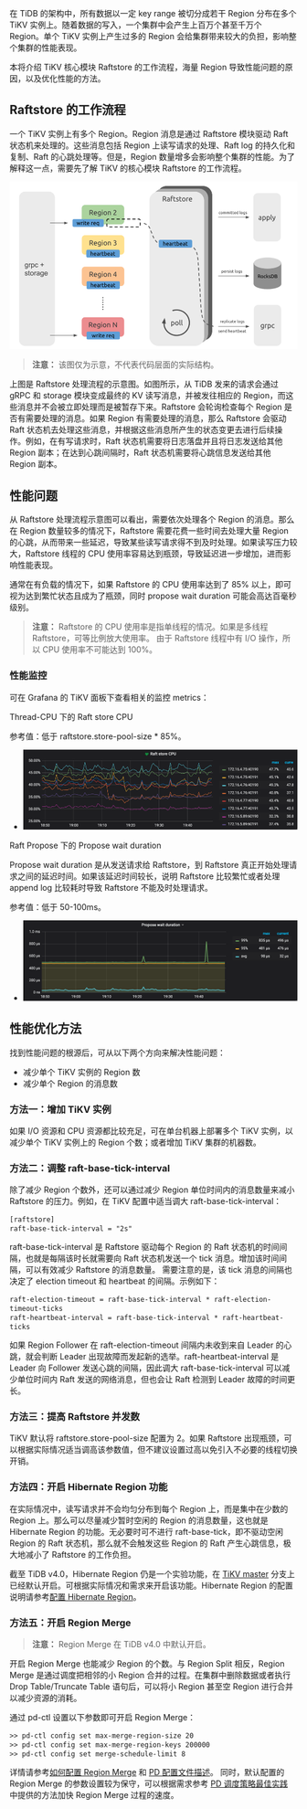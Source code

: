 在 TiDB 的架构中，所有数据以一定 key range 被切分成若干 Region 分布在多个 TiKV 实例上。随着数据的写入，一个集群中会产生上百万个甚至千万个 Region。单个 TiKV 实例上产生过多的 Region 会给集群带来较大的负担，影响整个集群的性能表现。

本将介绍 TiKV 核心模块 Raftstore 的工作流程，海量 Region 导致性能问题的原因，以及优化性能的方法。

## Raftstore 的工作流程
一个 TiKV 实例上有多个 Region。Region 消息是通过 Raftstore 模块驱动 Raft 状态机来处理的。这些消息包括 Region 上读写请求的处理、Raft log 的持久化和复制、Raft 的心跳处理等。但是，Region 数量增多会影响整个集群的性能。为了解释这一点，需要先了解 TiKV 的核心模块 Raftstore 的工作流程。

![图片](/res/session4/chapter8/tikv-config-optimize/raft-process.png)

>**注意：**
>该图仅为示意，不代表代码层面的实际结构。

上图是 Raftstore 处理流程的示意图。如图所示，从 TiDB 发来的请求会通过 gRPC 和 storage 模块变成最终的 KV 读写消息，并被发往相应的 Region，而这些消息并不会被立即处理而是被暂存下来。Raftstore 会轮询检查每个 Region 是否有需要处理的消息。如果 Region 有需要处理的消息，那么 Raftstore 会驱动 Raft 状态机去处理这些消息，并根据这些消息所产生的状态变更去进行后续操作。例如，在有写请求时，Raft 状态机需要将日志落盘并且将日志发送给其他 Region 副本；在达到心跳间隔时，Raft 状态机需要将心跳信息发送给其他 Region 副本。

## 性能问题
从 Raftstore 处理流程示意图可以看出，需要依次处理各个 Region 的消息。那么在 Region 数量较多的情况下，Raftstore 需要花费一些时间去处理大量 Region 的心跳，从而带来一些延迟，导致某些读写请求得不到及时处理。如果读写压力较大，Raftstore 线程的 CPU 使用率容易达到瓶颈，导致延迟进一步增加，进而影响性能表现。

通常在有负载的情况下，如果 Raftstore 的 CPU 使用率达到了 85% 以上，即可视为达到繁忙状态且成为了瓶颈，同时 propose wait duration 可能会高达百毫秒级别。

>**注意：**
>Raftstore 的 CPU 使用率是指单线程的情况。如果是多线程 Raftstore，可等比例放大使用率。
>由于 Raftstore 线程中有 I/O 操作，所以 CPU 使用率不可能达到 100%。
### 性能监控
可在 Grafana 的 TiKV 面板下查看相关的监控 metrics：

Thread-CPU 下的 Raft store CPU

参考值：低于 raftstore.store-pool-size * 85%。

* ![图片](/res/session4/chapter8/tikv-config-optimize/raft-store-cpu.png)

Raft Propose 下的 Propose wait duration

Propose wait duration 是从发送请求给 Raftstore，到 Raftstore 真正开始处理请求之间的延迟时间。如果该延迟时间较长，说明 Raftstore 比较繁忙或者处理 append log 比较耗时导致 Raftstore 不能及时处理请求。

参考值：低于 50-100ms。

* ![图片](/res/session4/chapter8/tikv-config-optimize/propose-wait-duration.png)
## 性能优化方法
找到性能问题的根源后，可从以下两个方向来解决性能问题：

* 减少单个 TiKV 实例的 Region 数 
* 减少单个 Region 的消息数
### 方法一：增加 TiKV 实例
如果 I/O 资源和 CPU 资源都比较充足，可在单台机器上部署多个 TiKV 实例，以减少单个 TiKV 实例上的 Region 个数；或者增加 TiKV 集群的机器数。

### 方法二：调整 raft-base-tick-interval
除了减少 Region 个数外，还可以通过减少 Region 单位时间内的消息数量来减小 Raftstore 的压力。例如，在 TiKV 配置中适当调大 raft-base-tick-interval：

```
[raftstore]
raft-base-tick-interval = "2s"
```
raft-base-tick-interval 是 Raftstore 驱动每个 Region 的 Raft 状态机的时间间隔，也就是每隔该时长就需要向 Raft 状态机发送一个 tick 消息。增加该时间间隔，可以有效减少 Raftstore 的消息数量。
需要注意的是，该 tick 消息的间隔也决定了 election timeout 和 heartbeat 的间隔。示例如下：

```
raft-election-timeout = raft-base-tick-interval * raft-election-timeout-ticks
raft-heartbeat-interval = raft-base-tick-interval * raft-heartbeat-ticks
```
如果 Region Follower 在 raft-election-timeout 间隔内未收到来自 Leader 的心跳，就会判断 Leader 出现故障而发起新的选举。raft-heartbeat-interval 是 Leader 向 Follower 发送心跳的间隔，因此调大 raft-base-tick-interval 可以减少单位时间内 Raft 发送的网络消息，但也会让 Raft 检测到 Leader 故障的时间更长。
### 方法三：提高 Raftstore 并发数
TiKV 默认将 raftstore.store-pool-size 配置为 2。如果 Raftstore 出现瓶颈，可以根据实际情况适当调高该参数值，但不建议设置过高以免引入不必要的线程切换开销。

### 方法四：开启 Hibernate Region 功能
在实际情况中，读写请求并不会均匀分布到每个 Region 上，而是集中在少数的 Region 上。那么可以尽量减少暂时空闲的 Region 的消息数量，这也就是 Hibernate Region 的功能。无必要时可不进行 raft-base-tick，即不驱动空闲 Region 的 Raft 状态机，那么就不会触发这些 Region 的 Raft 产生心跳信息，极大地减小了 Raftstore 的工作负担。

截至 TiDB v4.0，Hibernate Region 仍是一个实验功能，在 [TiKV master](https://github.com/tikv/tikv/tree/master) 分支上已经默认开启。可根据实际情况和需求来开启该功能。Hibernate Region 的配置说明请参考[配置 Hibernate Region](https://github.com/tikv/tikv/blob/master/docs/reference/configuration/raftstore-config.md#hibernate-region)。

### 方法五：开启 Region Merge
>**注意：**
>Region Merge 在 TiDB v4.0 中默认开启。

开启 Region Merge 也能减少 Region 的个数。与 Region Split 相反，Region Merge 是通过调度把相邻的小 Region 合并的过程。在集群中删除数据或者执行 Drop Table/Truncate Table 语句后，可以将小 Region 甚至空 Region 进行合并以减少资源的消耗。

通过 pd-ctl 设置以下参数即可开启 Region Merge：

```
>> pd-ctl config set max-merge-region-size 20
>> pd-ctl config set max-merge-region-keys 200000
>> pd-ctl config set merge-schedule-limit 8
```
详情请参考[如何配置 Region Merge](https://github.com/tikv/tikv/blob/master/docs/how-to/configure/region-merge.md) 和 [PD 配置文件描述](https://pingcap.com/docs-cn/stable/reference/configuration/pd-server/configuration-file#schedule)。
同时，默认配置的 Region Merge 的参数设置较为保守，可以根据需求参考 [PD 调度策略最佳实践](https://pingcap.com/docs-cn/stable/reference/best-practices/pd-scheduling#region-merge-%E9%80%9F%E5%BA%A6%E6%85%A2) 中提供的方法加快 Region Merge 过程的速度。

